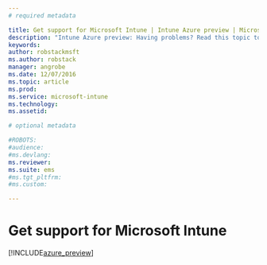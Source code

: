 ```yaml
---
# required metadata

title: Get support for Microsoft Intune | Intune Azure preview | Microsoft Docs
description: "Intune Azure preview: Having problems? Read this topic to find more ways to get help."
keywords:
author: robstackmsftms.author: robstack
manager: angrobe
ms.date: 12/07/2016
ms.topic: article
ms.prod:
ms.service: microsoft-intune
ms.technology:
ms.assetid: 

# optional metadata

#ROBOTS:
#audience:
#ms.devlang:
ms.reviewer: 
ms.suite: ems
#ms.tgt_pltfrm:
#ms.custom:

---
```


# Get support for Microsoft Intune


[!INCLUDE[azure_preview](../includes/azure_preview.md)]